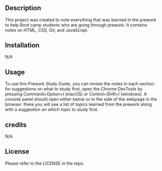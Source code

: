 # <Prework Study Guide Webpage>

## Description



This project was created to note everything that was learned in the prework to help Boot camp students who are going through prework. It contains notes on HTML, CSS, Git, and JavaScript.


## Installation

N/A

## Usage

To use this Prework Study Guide, you can review the notes in each section. for suggestions on what to study first, open the Chrome DevTools by pressing Command+Option+I (macOS) or Control+Shift+I (windows). A console panel should open either below or to the side of the webpage in the browser. there you will see a list of topics learned from the prework along with a suggestion on which topic to study first.
## credits

N/A

## License

Please refer to the LICENSE in the repo.



